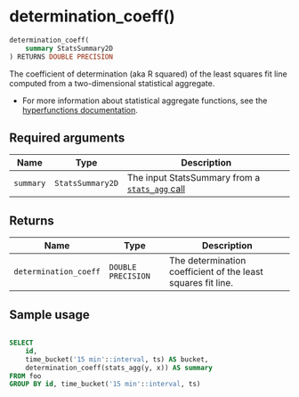 # determination_coeff() <tag type="toolkit" content="toolkit" />

```sql
determination_coeff(
    summary StatsSummary2D
) RETURNS DOUBLE PRECISION
```
The coefficient of determination (aka R squared) of the least squares fit line computed from a two-dimensional statistical aggregate. 

*   For more information about statistical aggregate functions, see the
    [hyperfunctions documentation][hyperfunctions-stats-agg].

## Required arguments

|Name|Type|Description|
|-|-|-|
|`summary`|`StatsSummary2D`|The input StatsSummary from a [`stats_agg` call][stats-agg]|

## Returns

|Name|Type|Description|
|-|-|-|
|`determination_coeff`|`DOUBLE PRECISION`|The determination coefficient of the least squares fit line. |

## Sample usage

```sql

SELECT
    id,
    time_bucket('15 min'::interval, ts) AS bucket,
    determination_coeff(stats_agg(y, x)) AS summary
FROM foo
GROUP BY id, time_bucket('15 min'::interval, ts)
```


[hyperfunctions-stats-agg]: timescaledb/:currentVersion:/how-to-guides/hyperfunctions/stats-aggs/
[stats-agg]:/hyperfunctions/stats_aggs/stats_agg/